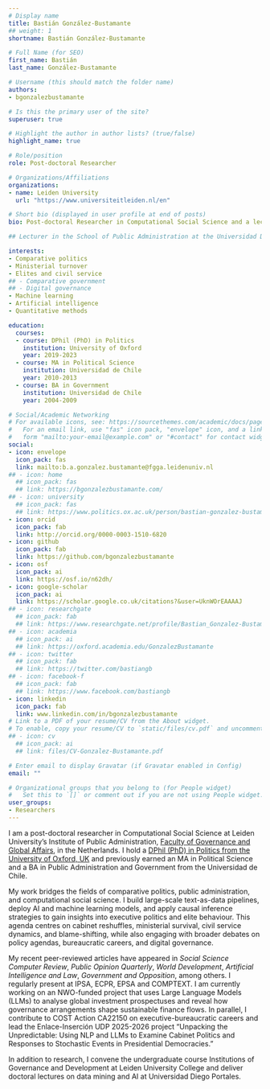 ```yaml
---
# Display name
title: Bastián González-Bustamante
## weight: 1
shortname: Bastián González-Bustamante

# Full Name (for SEO)
first_name: Bastián
last_name: González-Bustamante

# Username (this should match the folder name)
authors:
- bgonzalezbustamante

# Is this the primary user of the site?
superuser: true

# Highlight the author in author lists? (true/false)
highlight_name: true

# Role/position
role: Post-doctoral Researcher

# Organizations/Affiliations
organizations:
- name: Leiden University
  url: "https://www.universiteitleiden.nl/en"

# Short bio (displayed in user profile at end of posts)
bio: Post-doctoral Researcher in Computational Social Science and a lecturer in Governance and Development at the Institute of Public Administration, Faculty of Governance and Global Affairs, Leiden University, Netherlands. 

## Lecturer in the School of Public Administration at the Universidad Diego Portales, Chile.

interests:
- Comparative politics
- Ministerial turnover
- Elites and civil service
## - Comparative government
## - Digital governance
- Machine learning
- Artificial intelligence
- Quantitative methods

education:
  courses:
  - course: DPhil (PhD) in Politics
    institution: University of Oxford
    year: 2019-2023
  - course: MA in Political Science
    institution: Universidad de Chile
    year: 2010-2013
  - course: BA in Government
    institution: Universidad de Chile
    year: 2004-2009

# Social/Academic Networking
# For available icons, see: https://sourcethemes.com/academic/docs/page-builder/#icons
#   For an email link, use "fas" icon pack, "envelope" icon, and a link in the
#   form "mailto:your-email@example.com" or "#contact" for contact widget.
social:
- icon: envelope
  icon_pack: fas
  link: mailto:b.a.gonzalez.bustamante@fgga.leidenuniv.nl
## - icon: home
  ## icon_pack: fas
  ## link: https://bgonzalezbustamante.com/
## - icon: university
  ## icon_pack: fas
  ## link: https://www.politics.ox.ac.uk/person/bastian-gonzalez-bustamante
- icon: orcid
  icon_pack: fab
  link: http://orcid.org/0000-0003-1510-6820
- icon: github
  icon_pack: fab
  link: https://github.com/bgonzalezbustamante
- icon: osf
  icon_pack: ai
  link: https://osf.io/n62dh/
- icon: google-scholar
  icon_pack: ai
  link: https://scholar.google.co.uk/citations?&user=UknWOrEAAAAJ
## - icon: researchgate
  ## icon_pack: fab
  ## link: https://www.researchgate.net/profile/Bastian_Gonzalez-Bustamante
## - icon: academia
  ## icon_pack: ai
  ## link: https://oxford.academia.edu/GonzalezBustamante
## - icon: twitter
  ## icon_pack: fab
  ## link: https://twitter.com/bastiangb
## - icon: facebook-f
  ## icon_pack: fab
  ## link: https://www.facebook.com/bastiangb
- icon: linkedin
  icon_pack: fab
  link: www.linkedin.com/in/bgonzalezbustamante
# Link to a PDF of your resume/CV from the About widget.
# To enable, copy your resume/CV to `static/files/cv.pdf` and uncomment the lines below.
## - icon: cv
  ## icon_pack: ai
  ## link: files/CV-Gonzalez-Bustamante.pdf

# Enter email to display Gravatar (if Gravatar enabled in Config)
email: ""

# Organizational groups that you belong to (for People widget)
#   Set this to `[]` or comment out if you are not using People widget.
user_groups:
- Researchers
---
```


I am a post-doctoral researcher in Computational Social Science at Leiden University’s Institute of Public Administration, [Faculty of Governance and Global Affairs](https://www.universiteitleiden.nl/en/governance-and-global-affairs), in the Netherlands. I hold a [DPhil (PhD) in Politics from the University of Oxford, UK](https://www.politics.ox.ac.uk/) and previously earned an MA in Political Science and a BA in Public Administration and Government from the Universidad de Chile.

My work bridges the fields of comparative politics, public administration, and computational social science. I build large-scale text-as-data pipelines, deploy AI and machine learning models, and apply causal inference strategies to gain insights into executive politics and elite behaviour. This agenda centres on cabinet reshuffles, ministerial survival, civil service dynamics, and blame-shifting, while also engaging with broader debates on policy agendas, bureaucratic careers, and digital governance.

My recent peer-reviewed articles have appeared in *Social Science Computer Review*, *Public Opinion Quarterly*, *World Development*, *Artificial Intelligence and Law*, *Government and Opposition*, among others. I regularly present at IPSA, ECPR, EPSA and COMPTEXT. I am currently working on an NWO-funded project that uses Large Language Models (LLMs) to analyse global investment prospectuses and reveal how governance arrangements shape sustainable finance flows. In parallel, I contribute to COST Action CA22150 on executive-bureaucratic careers and lead the Enlace-Inserción UDP 2025-2026 project “Unpacking the Unpredictable: Using NLP and LLMs to Examine Cabinet Politics and Responses to Stochastic Events in Presidential Democracies.”

In addition to research, I convene the undergraduate course Institutions of Governance and Development at Leiden University College and deliver doctoral lectures on data mining and AI at Universidad Diego Portales.
